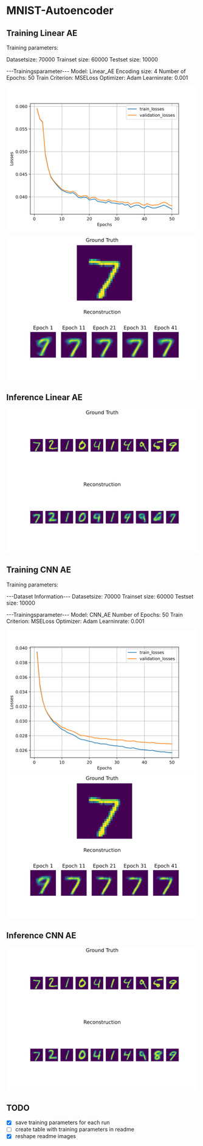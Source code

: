 # MNIST-Autoencoder

## Training Linear AE
Training parameters:

Datasetsize: 70000
Trainset size: 60000
Testset size: 10000

---Trainingsparameter---
Model: Linear_AE
Encoding size: 4
Number of Epochs: 50
Train Criterion: MSELoss
Optimizer: Adam
Learninrate: 0.001

![alt text](./results/training/01_Examples/linear_AE_example/images/loss.svg)

![alt text](./results/training/01_Examples/linear_AE_example/images/Reconstruction%20progress.svg)

## Inference Linear AE

![alt text](./results/inference/01_Examples/linear_AE_example/results.svg)

## Training CNN AE
Training parameters:

---Dataset Information---
Datasetsize: 70000
Trainset size: 60000
Testset size: 10000

---Trainingsparameter---
Model: CNN_AE
Number of Epochs: 50
Train Criterion: MSELoss
Optimizer: Adam
Learninrate: 0.001

![alt text](./results/training/01_Examples/CNN_AE_example/images/loss.svg)
![alt text](./results/training/01_Examples/CNN_AE_example/images/Reconstruction%20progress.svg)

## Inference CNN AE

![alt text](./results/inference/01_Examples/CNN_AE_example/results.svg)
## TODO

- [x] save training parameters for each run 
- [ ] create table with training parameters in readme
- [x] reshape readme images 
